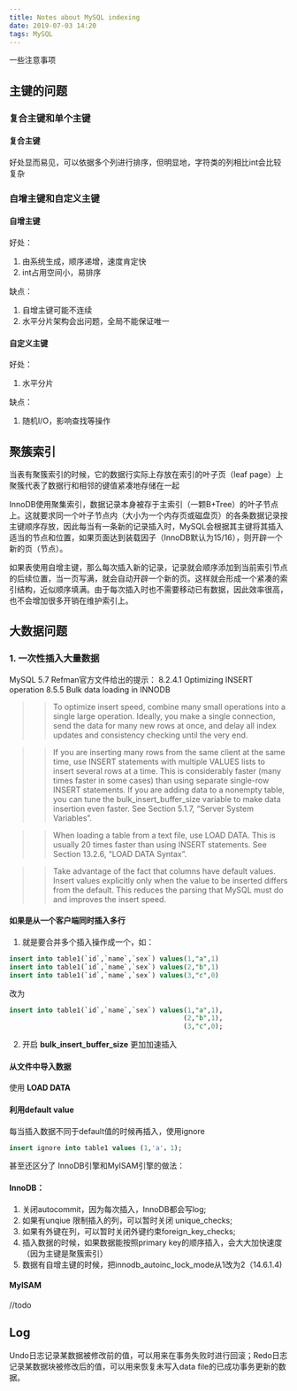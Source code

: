 ```yaml
---
title: Notes about MySQL indexing
date: 2019-07-03 14:20
tags: MySQL
---
```


一些注意事项

<!--more-->

## 主键的问题

### 复合主键和单个主键
#### 复合主键
好处显而易见，可以依据多个列进行排序，但明显地，字符类的列相比int会比较复杂



### 自增主键和自定义主键

#### 自增主键
好处：
1. 由系统生成，顺序递增，速度肯定快
2. int占用空间小，易排序

缺点：
1. 自增主键可能不连续
2. 水平分片架构会出问题，全局不能保证唯一


#### 自定义主键
好处：
1. 水平分片

缺点：
1. 随机I/O，影响查找等操作 


## 聚簇索引

当表有聚簇索引的时候，它的数据行实际上存放在索引的叶子页（leaf page）上
聚簇代表了数据行和相邻的键值紧凑地存储在一起

InnoDB使用聚集索引，数据记录本身被存于主索引（一颗B+Tree）的叶子节点上。这就要求同一个叶子节点内（大小为一个内存页或磁盘页）的各条数据记录按主键顺序存放，因此每当有一条新的记录插入时，MySQL会根据其主键将其插入适当的节点和位置，如果页面达到装载因子（InnoDB默认为15/16），则开辟一个新的页（节点）。

如果表使用自增主键，那么每次插入新的记录，记录就会顺序添加到当前索引节点的后续位置，当一页写满，就会自动开辟一个新的页。这样就会形成一个紧凑的索引结构，近似顺序填满。由于每次插入时也不需要移动已有数据，因此效率很高，也不会增加很多开销在维护索引上。

## 大数据问题

### 1. 一次性插入大量数据
MySQL 5.7 Refman官方文件给出的提示：
8.2.4.1 Optimizing INSERT operation
8.5.5 Bulk data loading in INNODB

>> To optimize insert speed, combine many small operations into a single large operation. Ideally, you make a single connection, send the data for many new rows at once, and delay all index updates and consistency checking until the very end.

>> If you are inserting many rows from the same client at the same time, use INSERT statements with multiple VALUES lists to insert several rows at a time. This is considerably faster (many times faster in some cases) than using separate single-row INSERT statements. If you are adding data to a nonempty table, you can tune the bulk_insert_buffer_size variable to make data insertion even faster. See Section 5.1.7, “Server System Variables”.

>> When loading a table from a text file, use LOAD DATA. This is usually 20 times faster than using INSERT statements. See Section 13.2.6, “LOAD DATA Syntax”.

>> Take advantage of the fact that columns have default values. Insert values explicitly only when the value to be inserted differs from the default. This reduces the parsing that MySQL must do and improves the insert speed.



#### 如果是从一个客户端同时插入多行
1. 就是要合并多个插入操作成一个，如：
```sql
insert into table1(`id`,`name`,`sex`) values(1,"a",1)
insert into table1(`id`,`name`,`sex`) values(2,"b",1)
insert into table1(`id`,`name`,`sex`) values(3,"c",0)
```
改为
```sql
insert into table1(`id`,`name`,`sex`) values(1,"a",1),
                                            (2,"b",1),
                                            (3,"c",0);
```
2. 开启 **bulk_insert_buffer_size** 更加加速插入

#### 从文件中导入数据

使用 **LOAD DATA** 

#### 利用default value

每当插入数据不同于default值的时候再插入，使用ignore
```sql
insert ignore into table1 values (1,'a'，1);
```


甚至还区分了 InnoDB引擎和MyISAM引擎的做法：
#### InnoDB：
1. 关闭autocommit，因为每次插入，InnoDB都会写log;
2. 如果有unqiue 限制插入的列，可以暂时关闭 unique_checks;
3. 如果有外键在列，可以暂时关闭外键约束foreign_key_checks;
4. 插入数据的时候，如果数据能按照primary key的顺序插入，会大大加快速度（因为主键是聚簇索引）
5. 数据有自增主键的时候，把innodb_autoinc_lock_mode从1改为2（14.6.1.4)

#### MyISAM

//todo

## Log

Undo日志记录某数据被修改前的值，可以用来在事务失败时进行回滚；Redo日志记录某数据块被修改后的值，可以用来恢复未写入data file的已成功事务更新的数据。